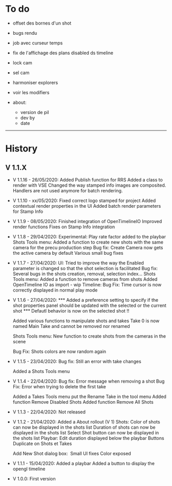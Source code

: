 

# To do

* offset des bornes d'un shot
* bugs rendu
* job avec curseur temps
* fix de l'affichage des plans disabled ds timeline
* lock cam
* sel cam
* harmoniser explorers

* voir les modifiers

* about: 
	* version de pil
	* dev by
	* date

--------

# History

## V 1.1.X

* V 1.1.16 - 26/05/2020:
    Added Publish function for RRS
    Added a class to render with VSE
    Changed the way stamped info images are composited. Handlers are not used anymore for
    batch rendering.

* V 1.1.10 - xx/05/2020:
	Fixed correct logo stamped for project
	Added contextual render properties in the UI
	Added batch render parameters for Stamp Info
	
* V 1.1.9 - 08/05/2020:
	Finished integration of OpenTimelineIO
	Improved render functions
	Fixes on Stamp Info integration

* V 1.1.8 - 29/04/2020:
	Experimental: Play rate factor added to the playbar
	Shots Tools menu:
		Added a function to create new shots with the same camera for the precu production step
	Bug fix: Create Camera now gets the active camera by default
	Various small bug fixes
	
* V 1.1.7 - 27/04/2020:
	UI:
		Tried to improve the way the Enabled parameter is changed so that the shot selection is facilitated
	Bug fix: Several bugs in the shots creation, removal, selection index...
	Shots Tools menu:
		Added a function to remove cameras from shots
	Added OpenTimeline IO as import	- wip
	Timeline:
		Bug Fix: Time cursor is now correctly displayed in normal play mode


* V 1.1.6 - 27/04/2020:
	*** Added a preference setting to specify if the shot properties panel should be updated with the selected or
	the current shot ***
	Defautl behavior is now on the selected shot !!

	Added various functions to manipulate shots and takes
	Take 0 is now named Main Take and cannot be removed nor renamed

	Shots Tools menu:
		New function to create shots from the cameras in the scene
	
	Bug Fix: Shots colors are now random again


* V 1.1.5 - 23/04/2020:
	Bug fix: Still an error with take changes

    Added a Shots Tools menu
	
* V 1.1.4 - 22/04/2020:
	Bug fix: Error message when removing a shot
    Bug Fix: Error when trying to delete the first take

    Added a Takes Tools menu
		put the Rename Take in the tool menu
        Added function Remove Disabled Shots
        Added function Remove All Shots

* V 1.1.3 - 22/04/2020:
	Not released
	
* V 1.1.2 - 21/04/2020:
	Added a About rollout (V 1)
	Shots:
		Color of shots can now be displayed in the shots list
		Duration of shots can now be displayed in the shots list
		Select Shot button can now be displayed in the shots list
	Playbar:
		Edit duration displayed below the playbar
		Buttons Duplicate on Shots et Takes
	
	Add New Shot dialog box: 
		Small UI fixes
		Color exposed

* V 1.1.1 - 15/04/2020:
	Added a playbar
	Added a button to display the opengl timeline
	
* V 1.0.0:
	First version


